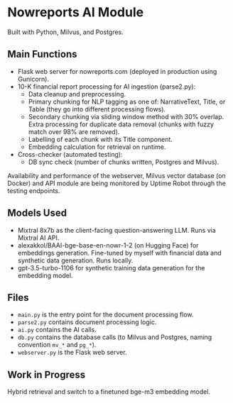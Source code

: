 # Nowreports AI Module

Built with Python, Milvus, and Postgres.

## Main Functions

- Flask web server for nowreports.com (deployed in production using Gunicorn).
- 10-K financial report processing for AI ingestion (parse2.py):
  - Data cleanup and preprocessing.
  - Primary chunking for NLP tagging as one of: NarrativeText, Title, or Table (they go into different processing flows).
  - Secondary chunking via sliding window method with 30% overlap. Extra processing for duplicate data removal (chunks with fuzzy match over 98% are removed).
  - Labelling of each chunk with its Title component.
  - Embedding calculation for retrieval on runtime.
- Cross-checker (automated testing):
  - DB sync check (number of chunks written, Postgres and Milvus).

Availability and performance of the webserver, Milvus vector database (on Docker) and API module are being monitored by Uptime Robot through the testing endpoints.

## Models Used

- Mixtral 8x7b as the client-facing question-answering LLM. Runs via Mixtral AI API.
- alexakkol/BAAI-bge-base-en-nowr-1-2 (on Hugging Face) for embeddings generation. Fine-tuned by myself with financial data and synthetic data generation. Runs locally.
- gpt-3.5-turbo-1106 for synthetic training data generation for the embedding model.

## Files

- `main.py` is the entry point for the document processing flow.
- `parse2.py` contains document processing logic.
- `ai.py` contains the AI calls.
- `db.py` contains the database calls (to Milvus and Postgres, naming convention `mv_*` and `pg_*`).
- `webserver.py` is the Flask web server.

## Work in Progress

Hybrid retrieval and switch to a finetuned bge-m3 embedding model.

